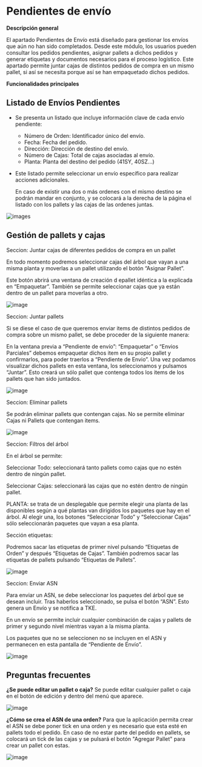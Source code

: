 # Pendientes de envío

**Descripción general**

El apartado Pendientes de Envío está diseñado para gestionar los envíos que aún no han sido completados. Desde este módulo, los usuarios pueden consultar los pedidos pendientes, asignar pallets a dichos pedidos y generar etiquetas y documentos necesarios para el proceso logístico. Este apartado permite juntar cajas de distintos pedidos de compra en un mismo pallet, si así se necesita porque así se han empaquetado dichos pedidos. 

**Funcionalidades principales**

## Listado de Envíos Pendientes

- Se presenta un listado que incluye información clave de cada envío pendiente:

   - Número de Orden: Identificador único del envío.
   - Fecha: Fecha del pedido.
   - Dirección: Dirección de destino del envío.
   - Número de Cajas: Total de cajas asociadas al envío.
   - Planta: Planta del destino del pedido (41SY, 40SZ...)

- Este listado permite seleccionar un envío específico para realizar acciones adicionales.

  En caso de existir una dos o más ordenes con el mismo destino se podrán mandar en conjunto, y se colocará a la derecha de la página el listado con los pallets y las cajas de las ordenes juntas.

![images](images/img-tke/cap-pendEnvio-lista.png)

## Gestión de pallets y cajas

Seccion: Juntar cajas de diferentes pedidos de compra en un pallet 

En todo momento podremos seleccionar cajas del árbol que vayan a una misma planta y moverlas a un pallet utilizando el botón “Asignar Pallet”. 

Este botón abrirá una ventana de creación d epallet idéntica a la explicada en “Empaquetar”. También se permite seleccionar cajas que ya están dentro de un pallet para moverlas a otro. 

![image](images/img-tke/cap-pendEnvio-asignar.png)

Seccion: Juntar pallets 

Si se diese el caso de que queremos enviar items de distintos pedidos de compra sobre un mismo pallet, se debe proceder de la siguiente manera: 

En la ventana previa a “Pendiente de envío”: “Empaquetar” o “Envios Parciales” debemos empaquetar dichos item en su propio pallet y confirmarlos, para poder traerlos a “Pendiente de Envio”. 
Una vez podamos visualizar dichos pallets en esta ventana, los seleccionamos y pulsamos “Juntar”. Esto creará un sólo pallet que contenga todos los items de los pallets que han sido juntados. 

![image](images/img-tke/cap-pendEnvio-juntarPallets.png)

Seccion: Eliminar pallets 

Se podrán eliminar pallets que contengan cajas. No se permite eliminar Cajas ni Pallets que contengan items. 

![image](images/img-tke/cap-pendEnvio-eliminar.png)

Seccion: Filtros del árbol 

En el árbol se permite: 

 Seleccionar Todo: seleccionará tanto pallets como cajas que no estén dentro de ningún pallet. 

Seleccionar Cajas: seleccionará las cajas que no estén dentro de ningún pallet. 

PLANTA: se trata de un desplegable que permite elegir una planta de las disponibles según a qué plantas van dirigidos los paquetes que hay en el árbol. Al elegir una, los botones “Seleccionar Todo” y “Seleccionar Cajas” sólo seleccionarán paquetes que vayan a esa planta. 

Sección etiquetas: 

Podremos sacar las etiquetas de primer nivel pulsando “Etiquetas de Orden” y después “Etiquetas de Cajas”. También podremos sacar las etiquetas de pallets pulsando “Etiquetas de Pallets”. 

![image](images/img-tke/cap-pendEnvio-etiquetas.png)

Seccion: Enviar ASN 

Para enviar un ASN, se debe seleccionar los paquetes del árbol que se desean incluir. Tras haberlos seleccionado, se pulsa el botón “ASN”. Esto genera un Envío y se notifica a TKE. 

En un envío se permite incluir cualquier combinación de cajas y pallets de primer y segundo nivel mientras vayan a la misma planta. 

Los paquetes que no se seleccionen no se incluyen en el ASN y permanecen en esta pantalla de “Pendiente de Envío”. 

![image](images/img-tke/cap-pendEnvio-asn.png)

## Preguntas frecuentes

<b>¿Se puede editar un pallet o caja?</b>
Se puede editar cualquier pallet o caja en el botón de edición y dentro del menú que aparece.

![image](images/createPalletEnvy.png)

<b>¿Cómo se crea el ASN de una orden?</b>
Para que la aplicación permita crear el ASN se debe poner tick en una orden y es necesario que esta esté en pallets todo el pedido. En caso de no estar parte del pedido en pallets, se colocará un tick de las cajas y se pulsará el botón "Agregar Pallet" para crear un pallet con estas. 

![image](images/optionsEnvy.png)